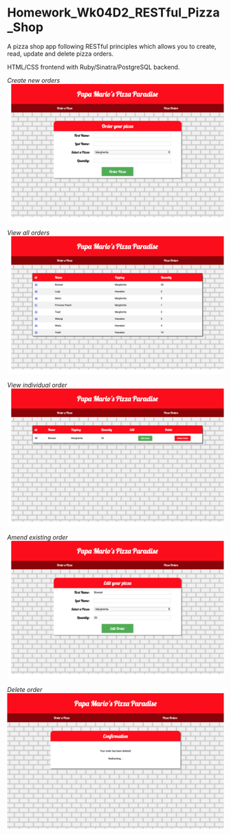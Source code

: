 # Homework_Wk04D2_RESTful_Pizza_Shop

A pizza shop app following RESTful principles which allows you to create, read, update and delete pizza orders.

HTML/CSS frontend with Ruby/Sinatra/PostgreSQL backend.

<p align="center">

 *Create new orders*
  <img src="/screenshots/new_order.png">

  *View all orders*
  <img src="/screenshots/index.png">

  *View individual order*
  <img src="/screenshots/show.png">

  *Amend existing order*
  <img src="/screenshots/edit.png">

  *Delete order*
  <img src="/screenshots/deleted.png">
</p>
